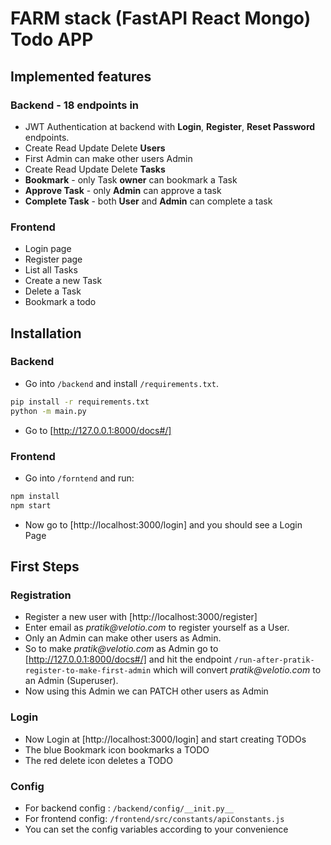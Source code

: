 # FARM stack (FastAPI React Mongo) Todo APP 

## Implemented features
### Backend - 18 endpoints in
- JWT Authentication at backend with __Login__, __Register__, __Reset Password__ endpoints.
- Create Read Update Delete __Users__
- First Admin can make other users Admin
- Create Read Update Delete __Tasks__
- __Bookmark__ - only Task __owner__ can bookmark a Task
- __Approve Task__ - only __Admin__ can approve a task
- __Complete Task__ - both __User__ and __Admin__ can complete a task

### Frontend
- Login page
- Register page
- List all Tasks
- Create a new Task
- Delete a Task
- Bookmark a todo

## Installation

### Backend
- Go into `/backend` and install `/requirements.txt`.
```sh
pip install -r requirements.txt
python -m main.py   
```
- Go to [http://127.0.0.1:8000/docs#/]

### Frontend
- Go into `/forntend` and run:
```sh
npm install
npm start
```

- Now go to [http://localhost:3000/login] and you should see a Login Page

## First Steps

### Registration
- Register a new user with [http://localhost:3000/register]
- Enter email as _pratik@velotio.com_ to register yourself as a User.
- Only an Admin can make other users as Admin. 
- So to make _pratik@velotio.com_ as Admin go to [http://127.0.0.1:8000/docs#/] and hit the endpoint `/run-after-pratik-register-to-make-first-admin` which  will convert _pratik@velotio.com_ to an Admin (Superuser).
- Now using this Admin we can PATCH other users as Admin

### Login
- Now Login at [http://localhost:3000/login] and start creating TODOs
- The blue Bookmark icon bookmarks a TODO
- The red delete icon deletes a TODO

### Config
- For backend config :  `/backend/config/__init.py__`
- For frontend config: `/frontend/src/constants/apiConstants.js`
- You can set the config variables according to your convenience
